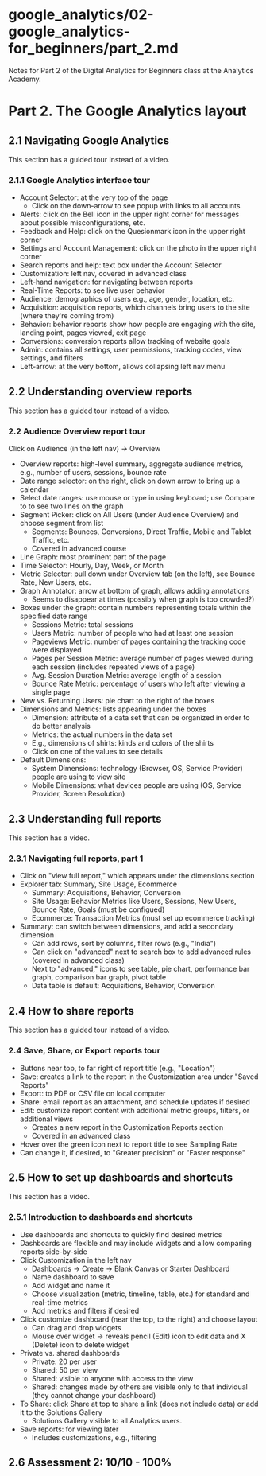 # google_analytics/02-google_analytics-for_beginners/part_2.md

Notes for Part 2 of the Digital Analytics for Beginners class at the Analytics Academy.

# Part 2. The Google Analytics layout

## 2.1 Navigating Google Analytics

This section has a guided tour instead of a video.

### 2.1.1 Google Analytics interface tour

- Account Selector: at the very top of the page
  - Click on the down-arrow to see popup with links to all accounts
- Alerts: click on the Bell icon in the upper right corner for messages about possible misconfigurations, etc.
- Feedback and Help: click on the Quesionmark icon in the upper right corner
- Settings and Account Management: click on the photo in the upper right corner
- Search reports and help: text box under the Account Selector
- Customization: left nav, covered in advanced class
- Left-hand navigation: for navigating between reports
- Real-Time Reports: to see live user behavior
- Audience: demographics of users e.g., age, gender, location, etc.
- Acquisition: acquisition reports, which channels bring users to the site (where they're coming from)
- Behavior: behavior reports show how people are engaging with the site, landing point, pages viewed, exit page
- Conversions: conversion reports allow tracking of website goals
- Admin: contains all settings, user permissions, tracking codes, view settings, and filters
- Left-arrow: at the very bottom, allows collapsing left nav menu

## 2.2 Understanding overview reports

This section has a guided tour instead of a video.

### 2.2 Audience Overview report tour

Click on Audience (in the left nav) -> Overview

- Overview reports: high-level summary, aggregate audience metrics, e.g., number of users, sessions, bounce rate
- Date range selector: on the right, click on down arrow to bring up a calendar
- Select date ranges: use mouse or type in using keyboard; use Compare to to see two lines on the graph
- Segment Picker: click on All Users (under Audience Overview) and choose segment from list
  - Segments: Bounces, Conversions, Direct Traffic, Mobile and Tablet Traffic, etc.
  - Covered in advanced course
- Line Graph: most prominent part of the page
- Time Selector: Hourly, Day, Week, or Month
- Metric Selector: pull down under Overview tab (on the left), see Bounce Rate, New Users, etc.
- Graph Annotator: arrow at bottom of graph, allows adding annotations
  - Seems to disappear at times (possibly when graph is too crowded?)
- Boxes under the graph: contain numbers representing totals within the specified date range
  - Sessions Metric: total sessions
  - Users Metric: number of people who had at least one session
  - Pageviews Metric: number of pages containing the tracking code were displayed
  - Pages per Session Metric: average number of pages viewed during each session (includes repeated views of a page)
  - Avg. Session Duration Metric: average length of a session
  - Bounce Rate Metric: percentage of users who left after viewing a single page
- New vs. Returning Users: pie chart to the right of the boxes
- Dimensions and Metrics: lists appearing under the boxes
  - Dimension: attribute of a data set that can be organized in order to do better analysis
  - Metrics: the actual numbers in the data set
  - E.g., dimensions of shirts: kinds and colors of the shirts
  - Click on one of the values to see details
- Default Dimensions:
  - System Dimensions: technology (Browser, OS, Service Provider) people are using to view site
  - Mobile Dimensions: what devices people are using (OS, Service Provider, Screen Resolution)

## 2.3 Understanding full reports

This section has a video.

### 2.3.1 Navigating full reports, part 1

- Click on "view full report," which appears under the dimensions section
- Explorer tab: Summary, Site Usage, Ecommerce
  - Summary: Acquisitions, Behavior, Conversion
  - Site Usage: Behavior Metrics like Users, Sessions, New Users, Bounce Rate, Goals (must be configued)
  - Ecommerce: Transaction Metrics (must set up ecommerce tracking)
- Summary: can switch between dimensions, and add a secondary dimension
  - Can add rows, sort by columns, filter rows (e.g., "India")
  - Can click on "advanced" next to search box to add advanced rules (covered in advanced class)
  - Next to "advanced," icons to see table, pie chart, performance bar graph, comparison bar graph, pivot table
  - Data table is default: Acquisitions, Behavior, Conversion

## 2.4 How to share reports

This section has a guided tour instead of a video.

### 2.4 Save, Share, or Export reports tour

- Buttons near top, to far right of report title (e.g., "Location")
- Save: creates a link to the report in the Customization area under "Saved Reports"
- Export: to PDF or CSV file on local computer
- Share: email report as an attachment, and schedule updates if desired
- Edit: customize report content with additional metric groups, filters, or additional views
  - Creates a new report in the Customization Reports section
  - Covered in an advanced class
- Hover over the green icon next to report title to see Sampling Rate
- Can change it, if desired, to "Greater precision" or "Faster response"

## 2.5 How to set up dashboards and shortcuts

This section has a video.

### 2.5.1 Introduction to dashboards and shortcuts

- Use dashboards and shortcuts to quickly find desired metrics
- Dashboards are flexible and may include widgets and allow comparing reports side-by-side
- Click Customization in the left nav
  - Dashboards -> Create -> Blank Canvas or Starter Dashboard
  - Name dashboard to save
  - Add widget and name it
  - Choose visualization (metric, timeline, table, etc.) for standard and real-time metrics
  - Add metrics and filters if desired
- Click customize dashboard (near the top, to the right) and choose layout
  - Can drag and drop widgets
  - Mouse over widget -> reveals pencil (Edit) icon to edit data and X (Delete) icon to delete widget
- Private vs. shared dashboards
  - Private: 20 per user
  - Shared: 50 per view
  - Shared: visible to anyone with access to the view
  - Shared: changes made by others are visible only to that individual (they cannot change your dashboard)
- To Share: click Share at top to share a link (does not include data) or add it to the Solutions Gallery
  - Solutions Gallery visible to all Analytics users.
- Save reports: for viewing later
  - Includes customizations, e.g., filtering

## 2.6 Assessment 2: 10/10 - 100%

